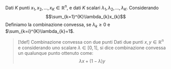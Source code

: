 Dati $K$ punti $x_{1}, x_{2},\ldots,x_{K}\in \mathbb{R}^{n}$, e dati $K$ scalari $\lambda_{1},\lambda_{2},\ldots,\lambda_{K}$.
Considerando $$\sum_{k=1}^{K}\lambda_{k}x_{k}$$
Definiamo la combinazione convessa, se $\lambda_{k}\ge 0$ e $\sum_{k=i}^{K}\lambda_{k}=1$.

>[!def] Combinazione convessa con due punti
>Dati due punti $x,y\in \mathbb{R}^{n}$ e considerando uno scalare $\lambda\in [0,1]$, si dice combinazione convessa un qualunque punto ottenuto come:
>$$\lambda x+(1-\lambda)y$$

